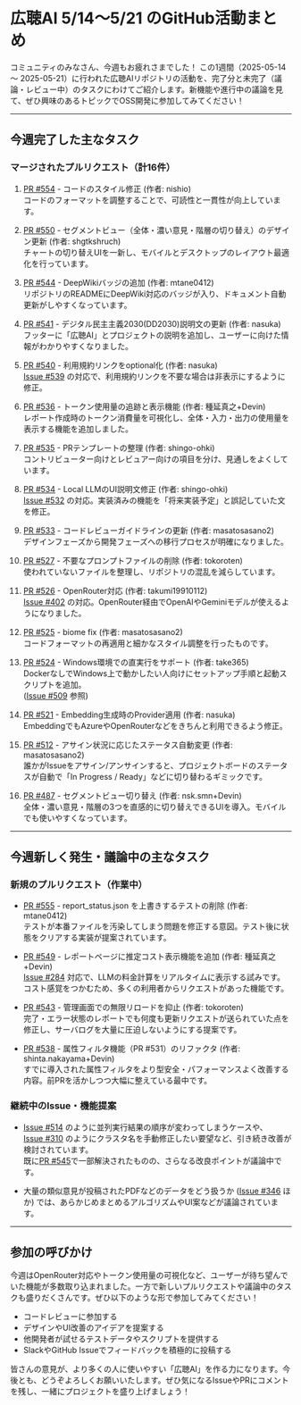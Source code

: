 # 広聴AI 5/14〜5/21 のGitHub活動まとめ

コミュニティのみなさん、今週もお疲れさまでした！ この1週間（2025-05-14 〜 2025-05-21）に行われた広聴AIリポジトリの活動を、完了分と未完了（議論・レビュー中）のタスクにわけてご紹介します。新機能や進行中の議論を見て、ぜひ興味のあるトピックでOSS開発に参加してみてください！

---

## 今週完了した主なタスク

### マージされたプルリクエスト（計16件）

1. [PR #554](https://github.com/digitaldemocracy2030/kouchou-ai/pull/554) - コードのスタイル修正 (作者: nishio)  
   コードのフォーマットを調整することで、可読性と一貫性が向上しています。

2. [PR #550](https://github.com/digitaldemocracy2030/kouchou-ai/pull/550) - セグメントビュー（全体・濃い意見・階層の切り替え）のデザイン更新 (作者: shgtkshruch)  
   チャートの切り替えUIを一新し、モバイルとデスクトップのレイアウト最適化を行っています。

3. [PR #544](https://github.com/digitaldemocracy2030/kouchou-ai/pull/544) - DeepWikiバッジの追加 (作者: mtane0412)  
   リポジトリのREADMEにDeepWiki対応のバッジが入り、ドキュメント自動更新がしやすくなっています。

4. [PR #541](https://github.com/digitaldemocracy2030/kouchou-ai/pull/541) - デジタル民主主義2030(DD2030)説明文の更新 (作者: nasuka)  
   フッターに「広聴AI」とプロジェクトの説明を追加し、ユーザーに向けた情報がわかりやすくなりました。

5. [PR #540](https://github.com/digitaldemocracy2030/kouchou-ai/pull/540) - 利用規約リンクをoptional化 (作者: nasuka)  
   [Issue #539](https://github.com/digitaldemocracy2030/kouchou-ai/issues/539) の対応で、利用規約リンクを不要な場合は非表示にするように修正。

6. [PR #536](https://github.com/digitaldemocracy2030/kouchou-ai/pull/536) - トークン使用量の追跡と表示機能 (作者: 種延真之+Devin)  
   レポート作成時のトークン消費量を可視化し、全体・入力・出力の使用量を表示する機能を追加しました。

7. [PR #535](https://github.com/digitaldemocracy2030/kouchou-ai/pull/535) - PRテンプレートの整理 (作者: shingo-ohki)  
   コントリビューター向けとレビュアー向けの項目を分け、見通しをよくしています。

8. [PR #534](https://github.com/digitaldemocracy2030/kouchou-ai/pull/534) - Local LLMのUI説明文修正 (作者: shingo-ohki)  
   [Issue #532](https://github.com/digitaldemocracy2030/kouchou-ai/issues/532) の対応。実装済みの機能を「将来実装予定」と誤記していた文を修正。

9. [PR #533](https://github.com/digitaldemocracy2030/kouchou-ai/pull/533) - コードレビューガイドラインの更新 (作者: masatosasano2)  
   デザインフェーズから開発フェーズへの移行プロセスが明確になりました。

10. [PR #527](https://github.com/digitaldemocracy2030/kouchou-ai/pull/527) - 不要なプロンプトファイルの削除 (作者: tokoroten)  
   使われていないファイルを整理し、リポジトリの混乱を減らしています。

11. [PR #526](https://github.com/digitaldemocracy2030/kouchou-ai/pull/526) - OpenRouter対応 (作者: takumi19910112)  
   [Issue #402](https://github.com/digitaldemocracy2030/kouchou-ai/issues/402) の対応。OpenRouter経由でOpenAIやGeminiモデルが使えるようになりました。

12. [PR #525](https://github.com/digitaldemocracy2030/kouchou-ai/pull/525) - biome fix (作者: masatosasano2)  
   コードフォーマットの再適用と細かなスタイル調整を行ったものです。

13. [PR #524](https://github.com/digitaldemocracy2030/kouchou-ai/pull/524) - Windows環境での直実行をサポート (作者: take365)  
   DockerなしでWindows上で動かしたい人向けにセットアップ手順と起動スクリプトを追加。  
   ([Issue #509](https://github.com/digitaldemocracy2030/kouchou-ai/issues/509) 参照)

14. [PR #521](https://github.com/digitaldemocracy2030/kouchou-ai/pull/521) - Embedding生成時のProvider適用 (作者: nasuka)  
   EmbeddingでもAzureやOpenRouterなどをきちんと利用できるよう修正。

15. [PR #512](https://github.com/digitaldemocracy2030/kouchou-ai/pull/512) - アサイン状況に応じたステータス自動変更 (作者: masatosasano2)  
   誰かがIssueをアサイン/アンサインすると、プロジェクトボードのステータスが自動で「In Progress / Ready」などに切り替わるギミックです。

16. [PR #487](https://github.com/digitaldemocracy2030/kouchou-ai/pull/487) - セグメントビュー切り替え (作者: nsk.smn+Devin)  
   全体・濃い意見・階層の3つを直感的に切り替えできるUIを導入。モバイルでも使いやすくなっています。

---

## 今週新しく発生・議論中の主なタスク

### 新規のプルリクエスト（作業中）

- [PR #555](https://github.com/digitaldemocracy2030/kouchou-ai/pull/555) - report_status.json を上書きするテストの削除 (作者: mtane0412)  
  テストが本番ファイルを汚染してしまう問題を修正する意図。テスト後に状態をクリアする実装が提案されています。

- [PR #549](https://github.com/digitaldemocracy2030/kouchou-ai/pull/549) - レポートページに推定コスト表示機能を追加 (作者: 種延真之+Devin)  
  [Issue #284](https://github.com/digitaldemocracy2030/kouchou-ai/issues/284) 対応で、LLMの料金計算をリアルタイムに表示する試みです。  
  コスト感覚をつかむため、多くの利用者からリクエストがあった機能です。

- [PR #543](https://github.com/digitaldemocracy2030/kouchou-ai/pull/543) - 管理画面での無限リロードを抑止 (作者: tokoroten)  
  完了・エラー状態のレポートでも何度も更新リクエストが送られていた点を修正し、サーバログを大量に圧迫しないようにする提案です。

- [PR #538](https://github.com/digitaldemocracy2030/kouchou-ai/pull/538) - 属性フィルタ機能（PR #531）のリファクタ (作者: shinta.nakayama+Devin)  
  すでに導入された属性フィルタをより型安全・パフォーマンスよく改善する内容。前PRを活かしつつ大幅に整えている最中です。

### 継続中のIssue・機能提案

- [Issue #514](https://github.com/digitaldemocracy2030/kouchou-ai/issues/514) のように並列実行結果の順序が変わってしまうケースや、  
  [Issue #310](https://github.com/digitaldemocracy2030/kouchou-ai/issues/310) のようにクラスタ名を手動修正したい要望など、引き続き改善が検討されています。  
  既に[PR #545](https://github.com/digitaldemocracy2030/kouchou-ai/pull/545)で一部解決されたものの、さらなる改良ポイントが議論中です。

- 大量の類似意見が投稿されたPDFなどのデータをどう扱うか ([Issue #346](https://github.com/digitaldemocracy2030/kouchou-ai/issues/346) ほか) では、あらかじめまとめるアルゴリズムやUI案などが議論されています。

---

## 参加の呼びかけ

今週はOpenRouter対応やトークン使用量の可視化など、ユーザーが待ち望んでいた機能が多数取り込まれました。一方で新しいプルリクエストや議論中のタスクも盛りだくさんです。ぜひ以下のような形で参加してみてください！

- コードレビューに参加する  
- デザインやUI改善のアイデアを提案する  
- 他開発者が試せるテストデータやスクリプトを提供する  
- SlackやGitHub Issueでフィードバックを積極的に投稿する  

皆さんの意見が、より多くの人に使いやすい「広聴AI」を作る力になります。今後とも、どうぞよろしくお願いいたします。ぜひ気になるIssueやPRにコメントを残し、一緒にプロジェクトを盛り上げましょう！